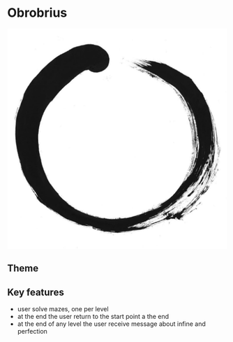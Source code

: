 # Obrobrius

![oroboros](./img/oroboros.png)


## Theme



## Key features

* user solve mazes, one per level
* at the end the user return to the start point a the end
* at the end of any level the user receive message about infine and perfection

